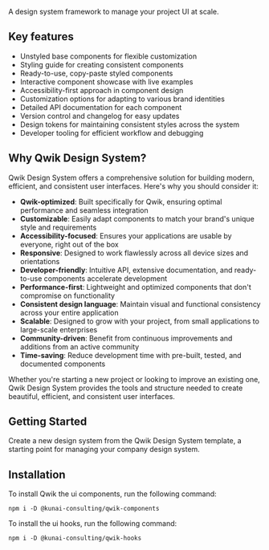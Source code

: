 A design system framework to manage your project UI at scale.

## Key features

- Unstyled base components for flexible customization
- Styling guide for creating consistent components
- Ready-to-use, copy-paste styled components
- Interactive component showcase with live examples
- Accessibility-first approach in component design
- Customization options for adapting to various brand identities
- Detailed API documentation for each component
- Version control and changelog for easy updates
- Design tokens for maintaining consistent styles across the system
- Developer tooling for efficient workflow and debugging

## Why Qwik Design System?

Qwik Design System offers a comprehensive solution for building modern, efficient, and consistent user interfaces. Here's why you should consider it:

- **Qwik-optimized**: Built specifically for Qwik, ensuring optimal performance and seamless integration
- **Customizable**: Easily adapt components to match your brand's unique style and requirements
- **Accessibility-focused**: Ensures your applications are usable by everyone, right out of the box
- **Responsive**: Designed to work flawlessly across all device sizes and orientations
- **Developer-friendly**: Intuitive API, extensive documentation, and ready-to-use components accelerate development
- **Performance-first**: Lightweight and optimized components that don't compromise on functionality
- **Consistent design language**: Maintain visual and functional consistency across your entire application
- **Scalable**: Designed to grow with your project, from small applications to large-scale enterprises
- **Community-driven**: Benefit from continuous improvements and additions from an active community
- **Time-saving**: Reduce development time with pre-built, tested, and documented components

Whether you're starting a new project or looking to improve an existing one, Qwik Design System provides the tools and structure needed to create beautiful, efficient, and consistent user interfaces.

## Getting Started

Create a new design system from the Qwik Design System template, a starting point for managing your company design system.

## Installation

To install Qwik the ui components, run the following command:
```shell
npm i -D @kunai-consulting/qwik-components
```

To install the ui hooks, run the following command:
```shell
npm i -D @kunai-consulting/qwik-hooks
```
